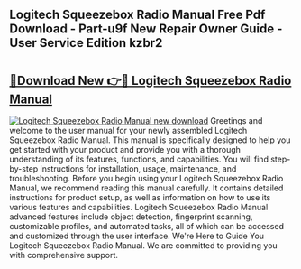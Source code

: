 ## Logitech Squeezebox Radio Manual Free Pdf Download - Part-u9f New Repair Owner Guide - User Service Edition kzbr2

# <h2><a href="http://cf15932.oget.top/?id=Logitech+Squeezebox+Radio+Manual">🔗Download New 👉🔴 Logitech Squeezebox Radio Manual</a></h2>

[![Logitech Squeezebox Radio Manual new download](https://i.imgur.com/5g1atiW.png)](http://cf15932.oget.top/?id=Logitech+Squeezebox+Radio+Manual)
Greetings and welcome to the user manual for your newly assembled Logitech Squeezebox Radio Manual. This manual is specifically designed to help you get started with your product and provide you with a thorough understanding of its features, functions, and capabilities. You will find step-by-step instructions for installation, usage, maintenance, and troubleshooting. Before you begin using your Logitech Squeezebox Radio Manual, we recommend reading this manual carefully. It contains detailed instructions for product setup, as well as information on how to use its various features and capabilities. Logitech Squeezebox Radio Manual advanced features include object detection, fingerprint scanning, customizable profiles, and automated tasks, all of which can be accessed and customized through the user interface. We're Here to Guide You Logitech Squeezebox Radio Manual. We are committed to providing you with comprehensive support.
